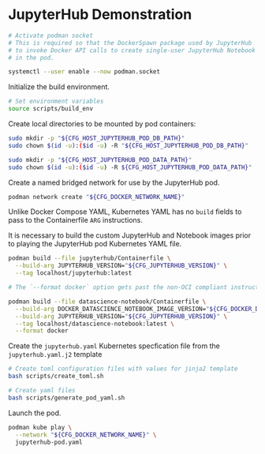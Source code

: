 # JupyterHub Demonstration

```bash
# Activate podman socket
# This is required so that the DockerSpawn package used by JupyterHub
# to invoke Docker API calls to create single-user JupyterHub Notebook instances
# in the pod.

systemctl --user enable --now podman.socket

```

Initialize the build environment.

```bash
# Set environment variables
source scripts/build_env
```

Create local directories to be mounted by pod containers:

```bash
sudo mkdir -p "${CFG_HOST_JUPYTERHUB_POD_DB_PATH}"
sudo chown $(id -u):($id -u) -R "${CFG_HOST_JUPYTERHUB_POD_DB_PATH}"

sudo mkdir -p "${CFG_HOST_JUPYTERHUB_POD_DATA_PATH}"
sudo chown $(id -u):($id -u) -R ${CFG_HOST_JUPYTERHUB_POD_DATA_PATH}"
```

Create a named bridged network for use by the JupyterHub pod.

```bash
podman network create "${CFG_DOCKER_NETWORK_NAME}"
```

Unlike Docker Compose YAML, Kubernetes YAML has no `build` fields to pass to the Containerfile `ARG` instructions.

It is necessary to build the custom JupyterHub and Notebook images prior to playing the JupyterHub pod Kubernetes YAML file.

```bash
podman build --file jupyterhub/Containerfile \
  --build-arg JUPYTERHUB_VERSION="${CFG_JUPYTERHUB_VERSION}" \
  --tag localhost/jupyterhub:latest

# The `--format docker` option gets past the non-OCI compliant instructions in the Jupyterlabs Dockerfile specs

podman build --file datascience-notebook/Containerfile \
  --build-arg DOCKER_DATASCIENCE_NOTEBOOK_IMAGE_VERSION="${CFG_DOCKER_DATASCIENCE_NOTEBOOK_IMAGE_VERSION}" \
  --build-arg JUPYTERHUB_VERSION="${CFG_JUPYTERHUB_VERSION}" \
  --tag localhost/datascience-notebook:latest \
  --format docker
```

Create the `jupyterhub.yaml` Kubernetes specfication file from the `jupyterhub.yaml.j2` template

```bash
# Create toml configuration files with values for jinja2 template
bash scripts/create_toml.sh

# Create yaml files
bash scripts/generate_pod_yaml.sh
```

Launch the pod.

```bash
podman kube play \
  --network "${CFG_DOCKER_NETWORK_NAME}" \
  jupyterhub-pod.yaml
```
